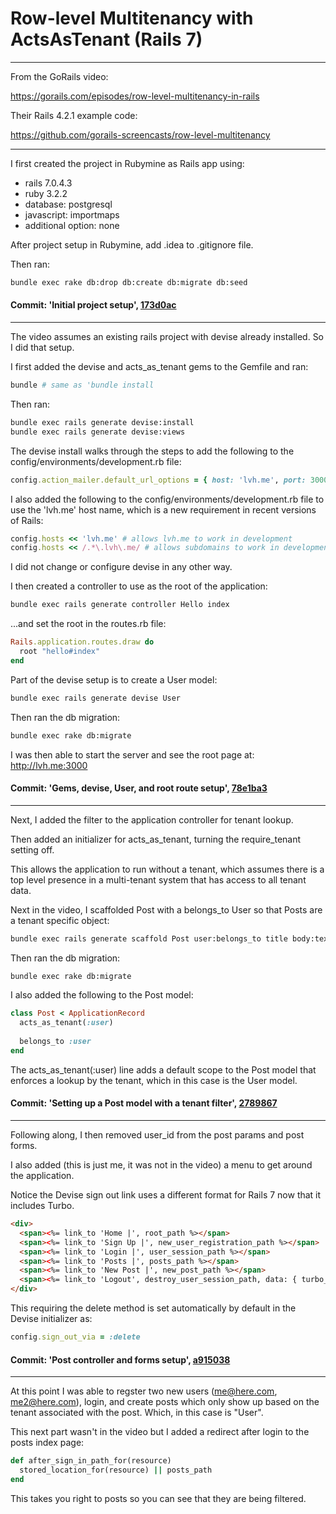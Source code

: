 # Row-level Multitenancy with ActsAsTenant (Rails 7)

---

From the GoRails video:

https://gorails.com/episodes/row-level-multitenancy-in-rails

Their Rails 4.2.1 example code:

https://github.com/gorails-screencasts/row-level-multitenancy

---
I first created the project in Rubymine as Rails app using:

- rails 7.0.4.3
- ruby 3.2.2
- database: postgresql
- javascript: importmaps
- additional option: none

After project setup in Rubymine, add .idea to .gitignore file.

Then ran:

```bash
bundle exec rake db:drop db:create db:migrate db:seed
```

#### Commit: 'Initial project setup', [173d0ac](https://github.com/robault/ActsAsTenantExample/commit/173d0ac9d8fc611ba4670a20a192eee1e90bf8b4)

---

The video assumes an existing rails project with devise already installed. So I did that setup.

I first added the devise and acts_as_tenant gems to the Gemfile and ran:

```bash
bundle # same as 'bundle install
```

Then ran:

```bash
bundle exec rails generate devise:install
bundle exec rails generate devise:views
```

The devise install walks through the steps to add the following to the config/environments/development.rb file:

```ruby
config.action_mailer.default_url_options = { host: 'lvh.me', port: 3000 }
```

I also added the following to the config/environments/development.rb file to use the 'lvh.me' host name, which is a new requirement in recent versions of Rails:

```ruby
config.hosts << 'lvh.me' # allows lvh.me to work in development
config.hosts << /.*\.lvh\.me/ # allows subdomains to work in development
```

I did not change or configure devise in any other way.

I then created a controller to use as the root of the application:

```bash
bundle exec rails generate controller Hello index
```
 ...and set the root in the routes.rb file:
 
```ruby
Rails.application.routes.draw do
  root "hello#index"
end
```

Part of the devise setup is to create a User model:

```bash
bundle exec rails generate devise User
```

Then ran the db migration:

```bash
bundle exec rake db:migrate
```

I was then able to start the server and see the root page at: http://lvh.me:3000

#### Commit: 'Gems, devise, User, and root route setup', [78e1ba3](https://github.com/robault/ActsAsTenantExample/commit/78e1ba324112b52d589163af91cae9256df1048a)

---

Next, I added the filter to the application controller for tenant lookup.

Then added an initializer for acts_as_tenant, turning the require_tenant setting off.

This allows the application to run without a tenant, which assumes there is a top level presence in a multi-tenant system that has access to all tenant data.

Next in the video, I scaffolded Post with a belongs_to User so that Posts are a tenant specific object:

```bash
bundle exec rails generate scaffold Post user:belongs_to title body:text
```

Then ran the db migration:

```bash
bundle exec rake db:migrate
```

I also added the following to the Post model:

```ruby
class Post < ApplicationRecord
  acts_as_tenant(:user)
  
  belongs_to :user
end
```

The acts_as_tenant(:user) line adds a default scope to the Post model that enforces a lookup by the tenant, which in this case is the User model.

#### Commit: 'Setting up a Post model with a tenant filter', [2789867](https://github.com/robault/ActsAsTenantExample/commit/27898670077e816ad9abd0aa05035b98bec8c68a)

---

Following along, I then removed user_id from the post params and post forms.

I also added (this is just me, it was not in the video) a menu to get around the application.

Notice the Devise sign out link uses a different format for Rails 7 now that it includes Turbo.

```html
<div>
  <span><%= link_to 'Home |', root_path %></span>
  <span><%= link_to 'Sign Up |', new_user_registration_path %></span>
  <span><%= link_to 'Login |', user_session_path %></span>
  <span><%= link_to 'Posts |', posts_path %></span>
  <span><%= link_to 'New Post |', new_post_path %></span>
  <span><%= link_to 'Logout', destroy_user_session_path, data: { turbo_method: :delete } %></span>
</div>
```

This requiring the delete method is set automatically by default in the Devise initializer as:

```ruby
config.sign_out_via = :delete
```

#### Commit: 'Post controller and forms setup', [a915038](https://github.com/robault/ActsAsTenantExample/commit/a9150389d63cde9a3deae72f3a8148c07009f3e2)

---

At this point I was able to regster two new users (me@here.com, me2@here.com), login, and create posts which only show up based on the tenant associated with the post. Which, in this case is "User".

This next part wasn't in the video but I added a redirect after login to the posts index page:

```ruby
def after_sign_in_path_for(resource)
  stored_location_for(resource) || posts_path
end
```

This takes you right to posts so you can see that they are being filtered.
